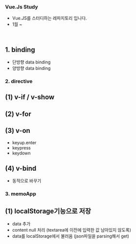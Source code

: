 ### Vue.Js Study
* Vue.JS를 스터디하는 레파지토리 입니다.
* 1월 ~ 

<br>

## 1. binding
* 단방향 data binding
* 양방향 data binding

### 2. directive
## (1) v-if / v-show
## (2) v-for
## (3) v-on
* keyup.enter
* keypress
* keydown
## (4) v-bind
* 동적으로 바꾸기

### 3. memoApp
## (1) localStorage기능으로 저장
* data 추가
* content null 처리 (textarea에 이전에 입력한 값 남아있지 않도록)
* data를 localStorage에서 불러옴 (json파일을 parsing해서 get)
